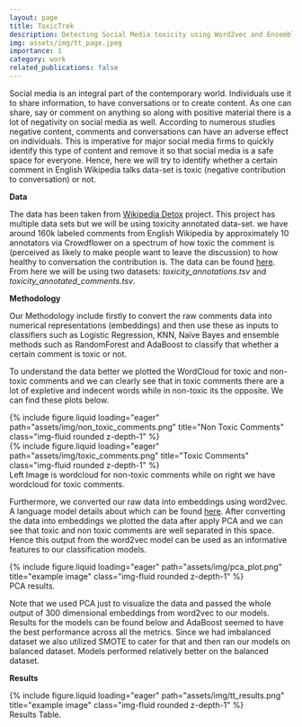```yaml
---
layout: page
title: ToxicTrek
description: Detecting Social Media toxicity using Word2vec and Ensemble learning.
img: assets/img/tt_page.jpeg
importance: 1
category: work
related_publications: false
---
```


Social media is an integral part of the contemporary world. Individuals use it to share information, to have conversations or to create content. As one can share, say or comment on anything so along with positive material there is a lot of negativity on social media as well. According to numerous studies negative content, comments and conversations can have an adverse effect on individuals. This is imperative for major social media firms to quickly identify this type of content and remove it so that social media is a safe space for everyone. Hence, here we will try to identify whether a certain comment in English Wikipedia talks data-set is toxic (negative contribution to conversation) or not.

**Data**

The data has been taken from <a href="https://meta.wikimedia.org/wiki/Research:Detox">Wikipedia Detox</a> project. This project has multiple data sets but we will be using toxicity annotated data-set. we have around 160k labeled comments from English Wikipedia by approximately 10 annotators via Crowdflower on a spectrum of how toxic the comment is (perceived as likely to make people want to leave the discussion) to how healthy to conversation the contribution is. The data can be found <a href="https://figshare.com/articles/dataset/Wikipedia_Talk_Labels_Toxicity/4563973">here</a>. From here we will be using two datasets: *toxicity_annotations.tsv* and *toxicity_annotated_comments.tsv*.

**Methodology**

Our Methodology include firstly to convert the raw comments data into numerical representations (embeddings) and then use these as inputs to classifiers such as Logistic Regression, KNN, Naïve Bayes and ensemble methods such as RandomForest and AdaBoost to classify that whether a certain comment is toxic or not.

To understand the data better we plotted the WordCloud for toxic and non-toxic comments and we can clearly see that in toxic comments there are a lot of expletive and indecent words while in non-toxic its the opposite. We can find these plots below.

<div class="row">
    <div class="col-sm mt-3 mt-md-0">
        {% include figure.liquid loading="eager" path="assets/img/non_toxic_comments.png" title="Non Toxic Comments" class="img-fluid rounded z-depth-1" %}
    </div>
    <div class="col-sm mt-3 mt-md-0">
        {% include figure.liquid loading="eager" path="assets/img/toxic_comments.png" title="Toxic Comments" class="img-fluid rounded z-depth-1" %}
    </div>
</div>
<div class="caption">
    Left Image is wordcloud for non-toxic comments while on right we have wordcloud for toxic comments.
</div>

Furthermore, we converted our raw data into embeddings using word2vec. A language model details about which can be found <a href="https://jalammar.github.io/illustrated-word2vec/">here</a>. After converting the data into embeddings we plotted the data after apply PCA and we can see that toxic and non toxic comments are well separated in this space. Hence this output from the word2vec model can be used as an informative features to our classification models.

<div class="row">
    <div class="col-sm mt-3 mt-md-0">
        {% include figure.liquid loading="eager" path="assets/img/pca_plot.png" title="example image" class="img-fluid rounded z-depth-1" %}
    </div>
</div>
<div class="caption">
    PCA results.
</div>

Note that we used PCA just to visualize the data and passed the whole output of 300 dimensional embeddings from word2vec to our models. Results for the models can be found below and AdaBoost seemed to have the best performance across all the metrics. Since we had imbalanced dataset we also utilized SMOTE to cater for that and then ran our models on balanced dataset. Models performed relatively better on the balanced dataset.

**Results**

<div class="row">
    <div class="col-sm mt-3 mt-md-0">
        {% include figure.liquid loading="eager" path="assets/img/tt_results.png" title="example image" class="img-fluid rounded z-depth-1" %}
    </div>
</div>
<div class="caption">
    Results Table.
</div>



